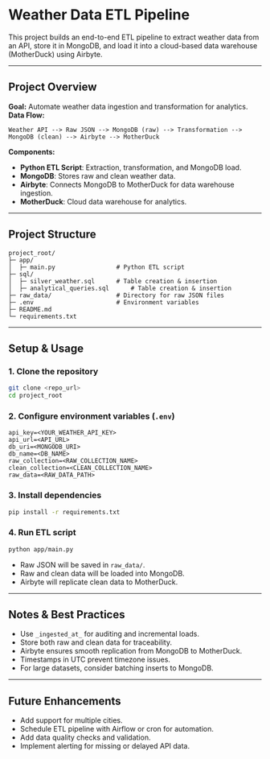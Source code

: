 # Weather Data ETL Pipeline

This project builds an end-to-end ETL pipeline to extract weather data from an API, store it in MongoDB, and load it into a cloud-based data warehouse (MotherDuck) using Airbyte.

---

## Project Overview

**Goal:** Automate weather data ingestion and transformation for analytics.
**Data Flow:**

```
Weather API --> Raw JSON --> MongoDB (raw) --> Transformation --> MongoDB (clean) --> Airbyte --> MotherDuck
```

**Components:**

* **Python ETL Script**: Extraction, transformation, and MongoDB load.
* **MongoDB**: Stores raw and clean weather data.
* **Airbyte**: Connects MongoDB to MotherDuck for data warehouse ingestion.
* **MotherDuck**: Cloud data warehouse for analytics.

---

## Project Structure

```
project_root/
├─ app/
│  ├─ main.py                 # Python ETL script
├─ sql/
│  ├─ silver_weather.sql      # Table creation & insertion
│  ├─ analytical_queries.sql      # Table creation & insertion
├─ raw_data/                  # Directory for raw JSON files
├─ .env                       # Environment variables
├─ README.md
└─ requirements.txt
```

---

## Setup & Usage

### 1. Clone the repository

```bash
git clone <repo_url>
cd project_root
```

### 2. Configure environment variables (`.env`)

```text
api_key=<YOUR_WEATHER_API_KEY>
api_url=<API_URL>
db_uri=<MONGODB_URI>
db_name=<DB_NAME>
raw_collection=<RAW_COLLECTION_NAME>
clean_collection=<CLEAN_COLLECTION_NAME>
raw_data=<RAW_DATA_PATH>
```

### 3. Install dependencies

```bash
pip install -r requirements.txt
```

### 4. Run ETL script

```bash
python app/main.py
```

* Raw JSON will be saved in `raw_data/`.
* Raw and clean data will be loaded into MongoDB.
* Airbyte will replicate clean data to MotherDuck.

---

## Notes & Best Practices

* Use `_ingested_at_` for auditing and incremental loads.
* Store both raw and clean data for traceability.
* Airbyte ensures smooth replication from MongoDB to MotherDuck.
* Timestamps in UTC prevent timezone issues.
* For large datasets, consider batching inserts to MongoDB.

---

## Future Enhancements

* Add support for multiple cities.
* Schedule ETL pipeline with Airflow or cron for automation.
* Add data quality checks and validation.
* Implement alerting for missing or delayed API data.
